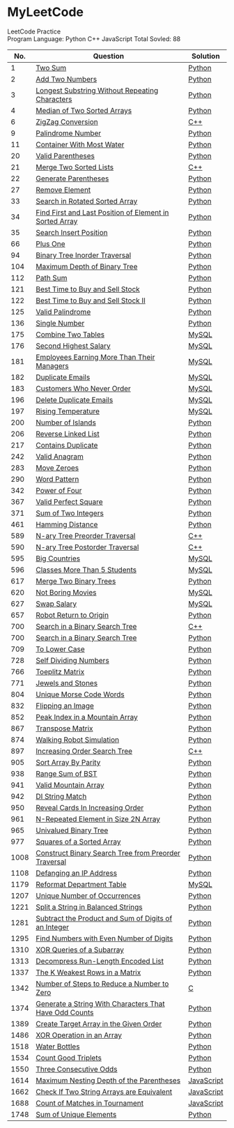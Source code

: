 # MyLeetCode
LeetCode Practice</br>
Program Language: Python C++ JavaScript
Total Sovled: 88


 No.   | Question  | Solution   
-------| ----------| --------- 
1      |[Two Sum](https://leetcode.com/problems/two-sum/)|[Python](https://github.com/dsmsfans/My_LeetCode/tree/master/Solution)
2      |[Add Two Numbers](https://leetcode.com/problems/add-two-numbers/)|[Python](https://github.com/dsmsfans/My_LeetCode/tree/master/Solution)
3      |[Longest Substring Without Repeating Characters](https://leetcode.com/problems/longest-substring-without-repeating-characters/)|[Python](https://github.com/dsmsfans/My_LeetCode/tree/master/Solution)
4      |[Median of Two Sorted Arrays](https://leetcode.com/problems/median-of-two-sorted-arrays/)|[Python](https://github.com/dsmsfans/My_LeetCode/tree/master/Solution)
6      |[ZigZag Conversion](https://leetcode.com/problems/zigzag-conversion/)|[C++](https://github.com/dsmsfans/My_LeetCode/tree/master/Solution)
9      |[Palindrome Number](https://leetcode.com/problems/palindrome-number/)|[Python](https://github.com/dsmsfans/My_LeetCode/tree/master/Solution)
11     |[Container With Most Water](https://leetcode.com/problems/container-with-most-water/)|[Python](https://github.com/dsmsfans/My_LeetCode/tree/master/Solution)
20     |[Valid Parentheses](https://leetcode.com/problems/valid-parentheses/)|[Python](https://github.com/dsmsfans/My_LeetCode/tree/master/Solution)
21     |[Merge Two Sorted Lists](https://leetcode.com/problems/merge-two-sorted-lists/)|[C++](https://github.com/dsmsfans/My_LeetCode/tree/master/Solution)
22     |[Generate Parentheses](https://leetcode.com/problems/generate-parentheses/)|[Python](https://github.com/dsmsfans/My_LeetCode/tree/master/Solution)
27     |[Remove Element](https://leetcode.com/problems/remove-element/)|[Python](https://github.com/dsmsfans/My_LeetCode/tree/master/Solution)
33     |[Search in Rotated Sorted Array](https://leetcode.com/problems/search-in-rotated-sorted-array/)|[Python](https://github.com/dsmsfans/My_LeetCode/tree/master/Solution)
34     |[Find First and Last Position of Element in Sorted Array](https://leetcode.com/problems/find-first-and-last-position-of-element-in-sorted-array/)|[Python](https://github.com/dsmsfans/My_LeetCode/tree/master/Solution)
35     |[Search Insert Position](https://leetcode.com/problems/search-insert-position/)|[Python](https://github.com/dsmsfans/My_LeetCode/tree/master/Solution)
66     |[Plus One](https://leetcode.com/problems/plus-one/)|[Python](https://github.com/dsmsfans/My_LeetCode/tree/master/Solution)
94     |[Binary Tree Inorder Traversal](https://leetcode.com/problems/binary-tree-inorder-traversal/)|[Python](https://github.com/dsmsfans/My_LeetCode/tree/master/Solution)
104    |[Maximum Depth of Binary Tree](https://leetcode.com/problems/maximum-depth-of-binary-tree/)|[Python](https://github.com/dsmsfans/My_LeetCode/tree/master/Solution)
112    |[Path Sum](https://leetcode.com/problems/path-sum/)|[Python](https://github.com/dsmsfans/My_LeetCode/tree/master/Solution)
121    |[Best Time to Buy and Sell Stock ](https://leetcode.com/problems/best-time-to-buy-and-sell-stock-/)|[Python](https://github.com/dsmsfans/My_LeetCode/tree/master/Solution)
122    |[Best Time to Buy and Sell Stock II](https://leetcode.com/problems/best-time-to-buy-and-sell-stock-ii/)|[Python](https://github.com/dsmsfans/My_LeetCode/tree/master/Solution)
125    |[Valid Palindrome](https://leetcode.com/problems/valid-palindrome/)|[Python](https://github.com/dsmsfans/My_LeetCode/tree/master/Solution)
136    |[Single Number](https://leetcode.com/problems/single-number/)|[Python](https://github.com/dsmsfans/My_LeetCode/tree/master/Solution)
175    |[Combine Two Tables](https://leetcode.com/problems/combine-two-tables/)|[MySQL](https://github.com/dsmsfans/My_LeetCode/tree/master/Solution)
176    |[Second Highest Salary](https://leetcode.com/problems/second-highest-salary/)|[MySQL](https://github.com/dsmsfans/My_LeetCode/tree/master/Solution)
181    |[Employees Earning More Than Their Managers](https://leetcode.com/problems/employees-earning-more-than-their-managers/)|[MySQL](https://github.com/dsmsfans/My_LeetCode/tree/master/Solution)
182    |[Duplicate Emails](https://leetcode.com/problems/duplicate-emails/)|[MySQL](https://github.com/dsmsfans/My_LeetCode/tree/master/Solution)
183    |[Customers Who Never Order](https://leetcode.com/problems/customers-who-never-order/)|[MySQL](https://github.com/dsmsfans/My_LeetCode/tree/master/Solution)
196    |[Delete Duplicate Emails](https://leetcode.com/problems/delete-duplicate-emails/)|[MySQL](https://github.com/dsmsfans/My_LeetCode/tree/master/Solution)
197    |[Rising Temperature](https://leetcode.com/problems/rising-temperature/)|[MySQL](https://github.com/dsmsfans/My_LeetCode/tree/master/Solution)
200    |[Number of Islands](https://leetcode.com/problems/number-of-islands/)|[Python](https://github.com/dsmsfans/My_LeetCode/tree/master/Solution)
206    |[Reverse Linked List](https://leetcode.com/problems/reverse-linked-list/)|[Python](https://github.com/dsmsfans/My_LeetCode/tree/master/Solution)
217    |[Contains Duplicate](https://leetcode.com/problems/contains-duplicate/)|[Python](https://github.com/dsmsfans/My_LeetCode/tree/master/Solution)
242    |[Valid Anagram](https://leetcode.com/problems/valid-anagram/)|[Python](https://github.com/dsmsfans/My_LeetCode/tree/master/Solution)
283    |[Move Zeroes](https://leetcode.com/problems/move-zeroes/)|[Python](https://github.com/dsmsfans/My_LeetCode/tree/master/Solution)
290    |[Word Pattern](https://leetcode.com/problems/word-pattern/)|[Python](https://github.com/dsmsfans/My_LeetCode/tree/master/Solution)
342    |[Power of Four](https://leetcode.com/problems/power-of-four/)|[Python](https://github.com/dsmsfans/My_LeetCode/tree/master/Solution)
367    |[Valid Perfect Square](https://leetcode.com/problems/valid-perfect-square/)|[Python](https://github.com/dsmsfans/My_LeetCode/tree/master/Solution)
371    |[Sum of Two Integers](https://leetcode.com/problems/sum-of-two-integers/)|[Python](https://github.com/dsmsfans/My_LeetCode/tree/master/Solution)
461    |[Hamming Distance](https://leetcode.com/problems/hamming-distance/)|[Python](https://github.com/dsmsfans/My_LeetCode/tree/master/Solution)
589    |[N-ary Tree Preorder Traversal](https://leetcode.com/problems/n-ary-tree-preorder-traversal/)|[C++](https://github.com/dsmsfans/My_LeetCode/tree/master/Solution)
590    |[N-ary Tree Postorder Traversal](https://leetcode.com/problems/n-ary-tree-postorder-traversal/)|[C++](https://github.com/dsmsfans/My_LeetCode/tree/master/Solution)
595    |[Big Countries](https://leetcode.com/problems/big-countries/)|[MySQL](https://github.com/dsmsfans/My_LeetCode/tree/master/Solution)
596    |[Classes More Than 5 Students](https://leetcode.com/problems/classes-more-than-5-students/)|[MySQL](https://github.com/dsmsfans/My_LeetCode/tree/master/Solution)
617    |[Merge Two Binary Trees](https://leetcode.com/problems/merge-two-binary-trees/)|[Python](https://github.com/dsmsfans/My_LeetCode/tree/master/Solution)
620    |[Not Boring Movies](https://leetcode.com/problems/not-boring-movies/)|[MySQL](https://github.com/dsmsfans/My_LeetCode/tree/master/Solution)
627    |[Swap Salary](https://leetcode.com/problems/swap-salary/)|[MySQL](https://github.com/dsmsfans/My_LeetCode/tree/master/Solution)
657    |[Robot Return to Origin](https://leetcode.com/problems/robot-return-to-origin/)|[Python](https://github.com/dsmsfans/My_LeetCode/tree/master/Solution)
700    |[Search in a Binary Search Tree](https://leetcode.com/problems/search-in-a-binary-search-tree/)|[C++](https://github.com/dsmsfans/My_LeetCode/tree/master/Solution)
700    |[Search in a Binary Search Tree](https://leetcode.com/problems/search-in-a-binary-search-tree/)|[Python](https://github.com/dsmsfans/My_LeetCode/tree/master/Solution)
709    |[To Lower Case](https://leetcode.com/problems/to-lower-case/)|[Python](https://github.com/dsmsfans/My_LeetCode/tree/master/Solution)
728    |[Self Dividing Numbers](https://leetcode.com/problems/self-dividing-numbers/)|[Python](https://github.com/dsmsfans/My_LeetCode/tree/master/Solution)
766    |[Toeplitz Matrix](https://leetcode.com/problems/toeplitz-matrix/)|[Python](https://github.com/dsmsfans/My_LeetCode/tree/master/Solution)
771    |[Jewels and Stones](https://leetcode.com/problems/jewels-and-stones/)|[Python](https://github.com/dsmsfans/My_LeetCode/tree/master/Solution)
804    |[Unique Morse Code Words](https://leetcode.com/problems/unique-morse-code-words/)|[Python](https://github.com/dsmsfans/My_LeetCode/tree/master/Solution)
832    |[Flipping an Image](https://leetcode.com/problems/flipping-an-image/)|[Python](https://github.com/dsmsfans/My_LeetCode/tree/master/Solution)
852    |[Peak Index in a Mountain Array](https://leetcode.com/problems/peak-index-in-a-mountain-array/)|[Python](https://github.com/dsmsfans/My_LeetCode/tree/master/Solution)
867    |[Transpose Matrix](https://leetcode.com/problems/transpose-matrix/)|[Python](https://github.com/dsmsfans/My_LeetCode/tree/master/Solution)
874    |[Walking Robot Simulation](https://leetcode.com/problems/walking-robot-simulation/)|[Python](https://github.com/dsmsfans/My_LeetCode/tree/master/Solution)
897    |[Increasing Order Search Tree](https://leetcode.com/problems/increasing-order-search-tree/)|[C++](https://github.com/dsmsfans/My_LeetCode/tree/master/Solution)
905    |[Sort Array By Parity](https://leetcode.com/problems/sort-array-by-parity/)|[Python](https://github.com/dsmsfans/My_LeetCode/tree/master/Solution)
938    |[Range Sum of BST](https://leetcode.com/problems/range-sum-of-bst/)|[Python](https://github.com/dsmsfans/My_LeetCode/tree/master/Solution)
941    |[Valid Mountain Array](https://leetcode.com/problems/valid-mountain-array/)|[Python](https://github.com/dsmsfans/My_LeetCode/tree/master/Solution)
942    |[DI String Match](https://leetcode.com/problems/di-string-match/)|[Python](https://github.com/dsmsfans/My_LeetCode/tree/master/Solution)
950    |[Reveal Cards In Increasing Order](https://leetcode.com/problems/reveal-cards-in-increasing-order/)|[Python](https://github.com/dsmsfans/My_LeetCode/tree/master/Solution)
961    |[N-Repeated Element in Size 2N Array](https://leetcode.com/problems/n-repeated-element-in-size-2n-array/)|[Python](https://github.com/dsmsfans/My_LeetCode/tree/master/Solution)
965    |[Univalued Binary Tree](https://leetcode.com/problems/univalued-binary-tree/)|[Python](https://github.com/dsmsfans/My_LeetCode/tree/master/Solution)
977    |[Squares of a Sorted Array](https://leetcode.com/problems/squares-of-a-sorted-array/)|[Python](https://github.com/dsmsfans/My_LeetCode/tree/master/Solution)
1008   |[Construct Binary Search Tree from Preorder Traversal](https://leetcode.com/problems/construct-binary-search-tree-from-preorder-traversal/)|[Python](https://github.com/dsmsfans/My_LeetCode/tree/master/Solution)
1108   |[Defanging an IP Address](https://leetcode.com/problems/defanging-an-ip-address/)|[Python](https://github.com/dsmsfans/My_LeetCode/tree/master/Solution)
1179   |[Reformat Department Table](https://leetcode.com/problems/reformat-department-table/)|[MySQL](https://github.com/dsmsfans/My_LeetCode/tree/master/Solution)
1207   |[Unique Number of Occurrences](https://leetcode.com/problems/unique-number-of-occurrences/)|[Python](https://github.com/dsmsfans/My_LeetCode/tree/master/Solution)
1221   |[Split a String in Balanced Strings](https://leetcode.com/problems/split-a-string-in-balanced-strings/)|[Python](https://github.com/dsmsfans/My_LeetCode/tree/master/Solution)
1281   |[Subtract the Product and Sum of Digits of an Integer](https://leetcode.com/problems/subtract-the-product-and-sum-of-digits-of-an-integer/)|[Python](https://github.com/dsmsfans/My_LeetCode/tree/master/Solution)
1295   |[Find Numbers with Even Number of Digits](https://leetcode.com/problems/find-numbers-with-even-number-of-digits/)|[Python](https://github.com/dsmsfans/My_LeetCode/tree/master/Solution)
1310   |[XOR Queries of a Subarray](https://leetcode.com/problems/xor-queries-of-a-subarray/)|[Python](https://github.com/dsmsfans/My_LeetCode/tree/master/Solution)
1313   |[Decompress Run-Length Encoded List](https://leetcode.com/problems/decompress-run-length-encoded-list/)|[Python](https://github.com/dsmsfans/My_LeetCode/tree/master/Solution)
1337   |[The K Weakest Rows in a Matrix](https://leetcode.com/problems/the-k-weakest-rows-in-a-matrix/)|[Python](https://github.com/dsmsfans/My_LeetCode/tree/master/Solution)
1342   |[Number of Steps to Reduce a Number to Zero](https://leetcode.com/problems/number-of-steps-to-reduce-a-number-to-zero/)|[C](https://github.com/dsmsfans/My_LeetCode/tree/master/Solution)
1374   |[Generate a String With Characters That Have Odd Counts](https://leetcode.com/problems/generate-a-string-with-characters-that-have-odd-counts/)|[Python](https://github.com/dsmsfans/My_LeetCode/tree/master/Solution)
1389   |[Create Target Array in the Given Order](https://leetcode.com/problems/create-target-array-in-the-given-order/)|[Python](https://github.com/dsmsfans/My_LeetCode/tree/master/Solution)
1486   |[XOR Operation in an Array](https://leetcode.com/problems/xor-operation-in-an-array/)|[Python](https://github.com/dsmsfans/My_LeetCode/tree/master/Solution)
1518   |[Water Bottles](https://leetcode.com/problems/water-bottles/)|[Python](https://github.com/dsmsfans/My_LeetCode/tree/master/Solution)
1534   |[Count Good Triplets](https://leetcode.com/problems/count-good-triplets/)|[Python](https://github.com/dsmsfans/My_LeetCode/tree/master/Solution)
1550   |[Three Consecutive Odds](https://leetcode.com/problems/three-consecutive-odds/)|[Python](https://github.com/dsmsfans/My_LeetCode/tree/master/Solution)
1614   |[Maximum Nesting Depth of the Parentheses](https://leetcode.com/problems/maximum-nesting-depth-of-the-parentheses/)|[JavaScript](https://github.com/dsmsfans/My_LeetCode/tree/master/Solution)
1662   |[Check If Two String Arrays are Equivalent](https://leetcode.com/problems/check-if-two-string-arrays-are-equivalent/)|[JavaScript](https://github.com/dsmsfans/My_LeetCode/tree/master/Solution)
1688   |[Count of Matches in Tournament](https://leetcode.com/problems/count-of-matches-in-tournament/)|[JavaScript](https://github.com/dsmsfans/My_LeetCode/tree/master/Solution)
1748   |[Sum of Unique Elements](https://leetcode.com/problems/sum-of-unique-elements/)|[Python](https://github.com/dsmsfans/My_LeetCode/tree/master/Solution)
